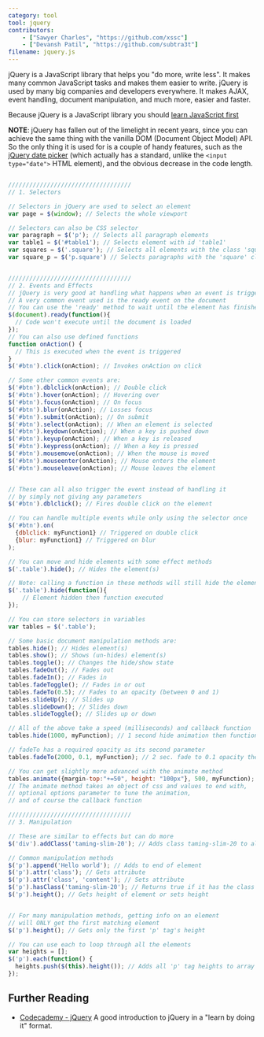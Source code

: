```yaml
---
category: tool
tool: jquery
contributors:
    - ["Sawyer Charles", "https://github.com/xssc"]
    - ["Devansh Patil", "https://github.com/subtra3t"]
filename: jquery.js
---
```


jQuery is a JavaScript library that helps you "do more, write less". It makes many common JavaScript tasks and makes them easier to write. jQuery is used by many big companies and developers everywhere. It makes AJAX, event handling, document manipulation, and much more, easier and faster.

Because jQuery is a JavaScript library you should [learn JavaScript first](https://learnxinyminutes.com/docs/javascript/)

**NOTE**: jQuery has fallen out of the limelight in recent years, since you can achieve the same thing with the vanilla DOM (Document Object Model) API. So the only thing it is used for is a couple of handy features, such as the [jQuery date picker](https://api.jqueryui.com/datepicker) (which actually has a standard, unlike the `<input type="date">` HTML element), and the obvious decrease in the code length.

```js

///////////////////////////////////
// 1. Selectors

// Selectors in jQuery are used to select an element
var page = $(window); // Selects the whole viewport

// Selectors can also be CSS selector
var paragraph = $('p'); // Selects all paragraph elements
var table1 = $('#table1'); // Selects element with id 'table1'
var squares = $('.square'); // Selects all elements with the class 'square'
var square_p = $('p.square') // Selects paragraphs with the 'square' class


///////////////////////////////////
// 2. Events and Effects
// jQuery is very good at handling what happens when an event is triggered
// A very common event used is the ready event on the document
// You can use the 'ready' method to wait until the element has finished loading
$(document).ready(function(){
  // Code won't execute until the document is loaded
});
// You can also use defined functions
function onAction() {
  // This is executed when the event is triggered
}
$('#btn').click(onAction); // Invokes onAction on click

// Some other common events are:
$('#btn').dblclick(onAction); // Double click
$('#btn').hover(onAction); // Hovering over
$('#btn').focus(onAction); // On focus
$('#btn').blur(onAction); // Losses focus
$('#btn').submit(onAction); // On submit
$('#btn').select(onAction); // When an element is selected
$('#btn').keydown(onAction); // When a key is pushed down
$('#btn').keyup(onAction); // When a key is released
$('#btn').keypress(onAction); // When a key is pressed
$('#btn').mousemove(onAction); // When the mouse is moved
$('#btn').mouseenter(onAction); // Mouse enters the element
$('#btn').mouseleave(onAction); // Mouse leaves the element


// These can all also trigger the event instead of handling it
// by simply not giving any parameters
$('#btn').dblclick(); // Fires double click on the element

// You can handle multiple events while only using the selector once
$('#btn').on(
  {dblclick: myFunction1} // Triggered on double click
  {blur: myFunction1} // Triggered on blur
);

// You can move and hide elements with some effect methods
$('.table').hide(); // Hides the element(s)

// Note: calling a function in these methods will still hide the element
$('.table').hide(function(){
    // Element hidden then function executed
});

// You can store selectors in variables
var tables = $('.table');

// Some basic document manipulation methods are:
tables.hide(); // Hides element(s)
tables.show(); // Shows (un-hides) element(s)
tables.toggle(); // Changes the hide/show state
tables.fadeOut(); // Fades out
tables.fadeIn(); // Fades in
tables.fadeToggle(); // Fades in or out
tables.fadeTo(0.5); // Fades to an opacity (between 0 and 1)
tables.slideUp(); // Slides up
tables.slideDown(); // Slides down
tables.slideToggle(); // Slides up or down

// All of the above take a speed (milliseconds) and callback function
tables.hide(1000, myFunction); // 1 second hide animation then function

// fadeTo has a required opacity as its second parameter
tables.fadeTo(2000, 0.1, myFunction); // 2 sec. fade to 0.1 opacity then function

// You can get slightly more advanced with the animate method
tables.animate({margin-top:"+=50", height: "100px"}, 500, myFunction);
// The animate method takes an object of css and values to end with,
// optional options parameter to tune the animation,
// and of course the callback function

///////////////////////////////////
// 3. Manipulation

// These are similar to effects but can do more
$('div').addClass('taming-slim-20'); // Adds class taming-slim-20 to all div

// Common manipulation methods
$('p').append('Hello world'); // Adds to end of element
$('p').attr('class'); // Gets attribute
$('p').attr('class', 'content'); // Sets attribute
$('p').hasClass('taming-slim-20'); // Returns true if it has the class
$('p').height(); // Gets height of element or sets height


// For many manipulation methods, getting info on an element
// will ONLY get the first matching element
$('p').height(); // Gets only the first 'p' tag's height

// You can use each to loop through all the elements
var heights = [];
$('p').each(function() {
  heights.push($(this).height()); // Adds all 'p' tag heights to array
});


```

## Further Reading

* [Codecademy - jQuery](https://www.codecademy.com/learn/learn-jquery) A good introduction to jQuery in a "learn by doing it" format.

